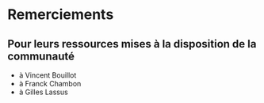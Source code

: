 # Remerciements

## Pour leurs ressources mises à la disposition de la communauté

- à Vincent Bouillot
- à Franck Chambon
- à Gilles Lassus 
